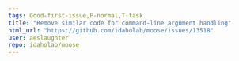 ```yaml
---
tags: Good-first-issue,P-normal,T-task
title: "Remove similar code for command-line argument handling"
html_url: "https://github.com/idaholab/moose/issues/13518"
user: aeslaughter
repo: idaholab/moose
---
```


